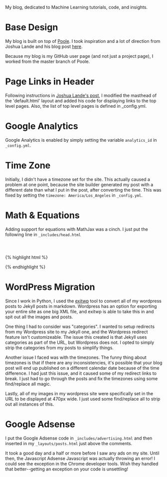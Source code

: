 My blog, dedicated to Machine Learning tutorials, code, and insights.

Base Design
===========
My blog is built on top of [Poole][poole_repo]. I took inspiration and a lot of direction from Joshua Lande and his blog post [here][jl_poole].

Because my blog is my GitHub user page (and not just a project page), I worked from the master branch of Poole.

Page Links in Header
====================
Following instructions in [Joshua Lande's post][jl_poole], I modified the masthead of the 'default.html' layout and added his code for displaying links to the top level pages. Also, the list of top level pages is defined in _config.yml.

Google Analytics
================
Google Analytics is enabled by simply setting the variable `analytics_id` in `_config.yml`.

Time Zone
=========
Initially, I didn't have a timezone set for the site. This actually caused a problem at one point, because the site builder generated my post with a different date than what I put in the post, after converting the time. This was fixed by setting the `timezone: America/Los_Angeles` in `_config.yml`.

Math & Equations
================
Adding support for equations with MathJax was a cinch. I just put the following line in `_includes/head.html`

<code>
<script src="https://cdn.mathjax.org/mathjax/latest/MathJax.js?config=TeX-AMS-MML_HTMLorMML" type="text/javascript"></script>
</code>

{% highlight html %}
<script src="https://cdn.mathjax.org/mathjax/latest/MathJax.js?config=TeX-AMS-MML_HTMLorMML" type="text/javascript"></script>
{% endhighlight %}

WordPress Migration
===================
Since I work in Python, I used the [exitwp](https://github.com/thomasf/exitwp) tool to convert all of my wordpress posts to Jekyll posts in markdown. Wordpress has an option for exporting your entire site as one big XML file, and exitwp is able to take this in and spit out all the images and posts. 

One thing I had to consider was "categories". I wanted to setup redirects from my Wordpress site to my Jekyll one, and the Wordpress redirect feature isn't customizeable. The issue this created is that Jekyll uses categories as part of the URL, but Wordpress does not. I opted to simply strip the categories from my posts to simplify things.

Another issue I faced was with the timezones. The funny thing about timezones is that if there are any inconsistencies, it's possible that your blog post will end up published on a different calendar date because of the time difference. I had just this issue, and it caused some of my redirect links to break. I just had to go through the posts and fix the timezones using some find/replace all magic.

Lastly, all of my images in my wordpress site were specifically set in the URL to be displayed at 470px wide. I just used some find/replace all to strip out all instances of this.

Google Adsense
==============
I put the Google Adsense code in `_includes/advertising.html` and then inserted in my `_layouts/posts.html` just above the comments.

It took a good day and a half or more before I saw any ads on my site. Until then, the Javascript Adsense Javascript was actually throwing an error! I could see the exception in the Chrome developer tools. Wish they handled that better--getting an exception on your code is unsettling! 


[poole_repo]: https://github.com/poole/poole "Poole repository on GitHub"
[jl_poole]: http://joshualande.com/jekyll-github-pages-poole/ "Joshua Lande's blog post on Jekyll with Poole"
